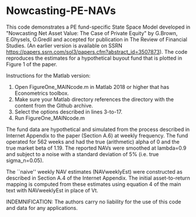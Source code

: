 # Nowcasting-PE-NAVs
This code demonstrates a PE fund-specific State Space Model developed in "Nowcasting Net Asset Value: The Case of Private Equity" by G.Brown, E.Ghysels, O.Gredil and accepted for publication in The Review of Financial Studies.  (An earlier version is available on SSRN https://papers.ssrn.com/sol3/papers.cfm?abstract_id=3507873).
The code reproduces the estimates for a hypothetical buyout fund that is plotted in Figure 1 of the paper. 

Instructions for the Matlab version:
1) Open FigureOne_MAINcode.m in Matlab 2018 or higher that has Econometrics toolbox. 
2) Make sure your Matlab directory references the directory with the content from the Github archive.
3) Select the options described in lines 3-to-17.
4) Run FigureOne_MAINcode.m

The fund data are hypothetical and simulated from the process described in Internet Appendix to the paper (Section A.6) at weekly frequency.
The fund operated for 562 weeks and had the true (arithmetic) alpha of 0 and the true market beta of 1.19. The reported NAVs were smoothed at lambda=0.9 and subject to a noise with a standard deviation of 5% (i.e. true sigma_n=0.05). 

The ``naive'' weekly NAV estimates (NAVweeklyEst) were constructed as described in Section A.4 of the Internet Appendix. The initial asset-to-return mapping is computed from these estimates using equation 4 of the main text with NAVweeklyEst in place of Vt. 

INDEMNIFICATION: The authors carry no liability for the use of this code and data for any applications.
